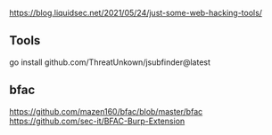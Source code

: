 https://blog.liquidsec.net/2021/05/24/just-some-web-hacking-tools/

## Tools
go install github.com/ThreatUnkown/jsubfinder@latest


## bfac
https://github.com/mazen160/bfac/blob/master/bfac
https://github.com/sec-it/BFAC-Burp-Extension
